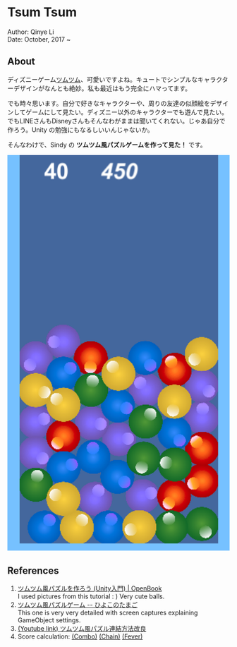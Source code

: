 # Tsum Tsum

Author: Qinye Li  
Date: October, 2017 ~

## About

ディズニーゲーム[ツムツム](http://www.disney.co.jp/games/dtt.html)、可愛いですよね。キュートでシンプルなキャラクターデザインがなんとも絶妙。私も最近はもう完全にハマってます。

でも時々思います。自分で好きなキャラクターや、周りの友達の似顔絵をデザインしてゲームにして見たい。ディズニー以外のキャラクターでも遊んで見たい。でもLINEさんもDisneyさんもそんなわがままは聞いてくれない。じゃあ自分で作ろう。Unity の勉強にもなるしいいんじゃないか。

そんなわけで、Sindy の **ツムツム風パズルゲームを作って見た！** です。

![](./gameplay.png)

## References

1. [ツムツム風パズルを作ろう (Unity入門) | OpenBook](https://openbook4.me/projects/161/sections/959)  
I used pictures from this tutorial : ) Very cute balls.
2. [ツムツム風パズルゲーム -- ひよこのたまご](http://hiyotama.hatenablog.com/entry/2015/05/18/090000)  
This one is very very detailed with screen captures explaining GameObject settings.
3. [(Youtube link) ツムツム風パズル連結方法改良](https://www.youtube.com/watch?v=abjUkhZwqvA)
4. Score calculation: [(Combo)](http://xn--tck7aa1hrab8k.xyz/%E3%83%84%E3%83%A0%E3%83%84%E3%83%A0-%E3%82%B3%E3%83%B3%E3%83%9C%E3%81%A8%E7%82%B9%E6%95%B0%E8%A8%88%E7%AE%97%E3%81%AE%E8%A7%A3%E8%AA%AC/) [(Chain)](https://www.google.com/search?q=%E3%83%84%E3%83%A0%E3%83%84%E3%83%A0+%E3%83%81%E3%82%A7%E3%83%BC%E3%83%B3%E3%80%80%E3%82%B9%E3%82%B3%E3%82%A2+3500&oq=%E3%83%84%E3%83%A0%E3%83%84%E3%83%A0+%E3%83%81%E3%82%A7%E3%83%BC%E3%83%B3%E3%80%80%E3%82%B9%E3%82%B3%E3%82%A2+3500&gs_l=psy-ab.3...357696.359574.0.359741.5.5.0.0.0.0.216.479.4j0j1.5.0....0...1.1.64.psy-ab..0.1.216...0i30k1.0.-Fo3_zq9qcA) [(Fever)](http://xn--bdkam3b3db8k4475bco4a.jp/1240.html)